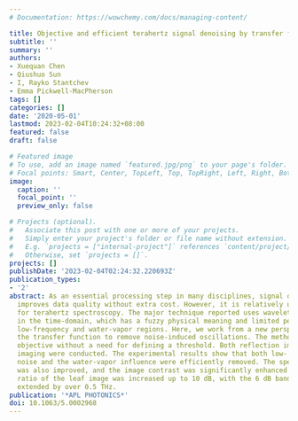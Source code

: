 ```yaml
---
# Documentation: https://wowchemy.com/docs/managing-content/

title: Objective and efficient terahertz signal denoising by transfer function reconstruction
subtitle: ''
summary: ''
authors:
- Xuequan Chen
- Qiushuo Sun
- I, Rayko Stantchev
- Emma Pickwell-MacPherson
tags: []
categories: []
date: '2020-05-01'
lastmod: 2023-02-04T10:24:32+08:00
featured: false
draft: false

# Featured image
# To use, add an image named `featured.jpg/png` to your page's folder.
# Focal points: Smart, Center, TopLeft, Top, TopRight, Left, Right, BottomLeft, Bottom, BottomRight.
image:
  caption: ''
  focal_point: ''
  preview_only: false

# Projects (optional).
#   Associate this post with one or more of your projects.
#   Simply enter your project's folder or file name without extension.
#   E.g. `projects = ["internal-project"]` references `content/project/deep-learning/index.md`.
#   Otherwise, set `projects = []`.
projects: []
publishDate: '2023-02-04T02:24:32.220693Z'
publication_types:
- '2'
abstract: As an essential processing step in many disciplines, signal denoising efficiently
  improves data quality without extra cost. However, it is relatively under-utilized
  for terahertz spectroscopy. The major technique reported uses wavelet denoising
  in the time-domain, which has a fuzzy physical meaning and limited performance in
  low-frequency and water-vapor regions. Here, we work from a new perspective by reconstructing
  the transfer function to remove noise-induced oscillations. The method is fully
  objective without a need for defining a threshold. Both reflection imaging and transmission
  imaging were conducted. The experimental results show that both low- and high-frequency
  noise and the water-vapor influence were efficiently removed. The spectrum accuracy
  was also improved, and the image contrast was significantly enhanced. The signal-to-noise
  ratio of the leaf image was increased up to 10 dB, with the 6 dB bandwidth being
  extended by over 0.5 THz.
publication: '*APL PHOTONICS*'
doi: 10.1063/5.0002968
---
```

